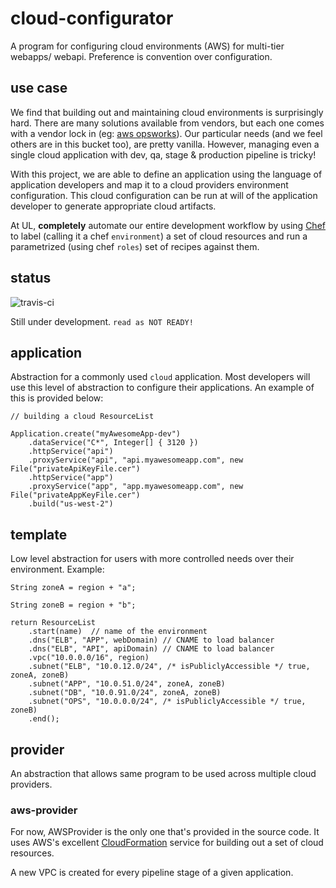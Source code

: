 cloud-configurator
==================

A program for configuring cloud environments (AWS) for multi-tier webapps/ webapi. Preference is convention over configuration.

## use case ##

We find that building out and maintaining cloud environments is surprisingly hard. There are many solutions available from vendors, but each one comes with a vendor lock in (eg: [aws opsworks](http://aws.amazon.com/opsworks/)). Our particular needs (and we feel others are in this bucket too), are pretty vanilla. However, managing even a single cloud application with dev, qa, stage & production pipeline is tricky!

With this project, we are able to define an application using the language of application developers and map it to a cloud providers environment configuration. This cloud configuration can be run at will of the application developer to generate appropriate cloud artifacts.

At UL, **completely** automate our entire development workflow by using [Chef](https://www.chef.io/chef/choose-your-version/) to label (calling it a chef `environment`) a set of cloud resources and run a parametrized (using chef `roles`) set of recipes against them.

## status ##

![travis-ci](https://travis-ci.org/ulini/cloud-configurator.svg?branch=master)

Still under development. `read as NOT READY!`

## application ##

Abstraction for a commonly used `cloud` application. Most developers will use this level of abstraction to configure their applications. An example of this is provided below:

    // building a cloud ResourceList

    Application.create("myAwesomeApp-dev")
        .dataService("C*", Integer[] { 3120 })
        .httpService("api")
        .proxyService("api", "api.myawesomeapp.com", new File("privateApiKeyFile.cer")
        .httpService("app")
        .proxyService("app", "app.myawesomeapp.com", new File("privateAppKeyFile.cer")
        .build("us-west-2")

## template ##

Low level abstraction for users with more controlled needs over their environment. Example:

    String zoneA = region + "a";

    String zoneB = region + "b";

    return ResourceList
        .start(name)  // name of the environment
        .dns("ELB", "APP", webDomain) // CNAME to load balancer
        .dns("ELB", "API", apiDomain) // CNAME to load balancer
        .vpc("10.0.0.0/16", region)
        .subnet("ELB", "10.0.12.0/24", /* isPubliclyAccessible */ true, zoneA, zoneB)
        .subnet("APP", "10.0.51.0/24", zoneA, zoneB)
        .subnet("DB", "10.0.91.0/24", zoneA, zoneB)
        .subnet("OPS", "10.0.0.0/24", /* isPubliclyAccessible */ true, zoneB)
        .end();

## provider ##

An abstraction that allows same program to be used across multiple cloud providers.

### aws-provider ###

For now, AWSProvider is the only one that's provided in the source code. It uses AWS's excellent [CloudFormation](http://aws.amazon.com/cloudformation/) service for building out a set of cloud resources.

A new VPC is created for every pipeline stage of a given application.
